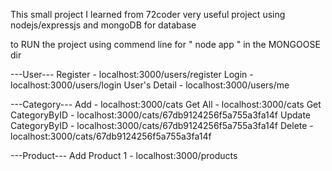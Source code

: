 This small project I learned from 72coder very useful project using nodejs/expressjs and mongoDB for database

to RUN the project using commend line for 
" node app " in the MONGOOSE dir

---User---
Register - localhost:3000/users/register
Login - localhost:3000/users/login
User's Detail - localhost:3000/users/me

---Category---
Add - localhost:3000/cats
Get All - localhost:3000/cats
Get CategoryByID - localhost:3000/cats/67db9124256f5a755a3fa14f
Update CategoryByID - localhost:3000/cats/67db9124256f5a755a3fa14f
Delete - localhost:3000/cats/67db9124256f5a755a3fa14f

---Product---
Add Product 1 - localhost:3000/products
